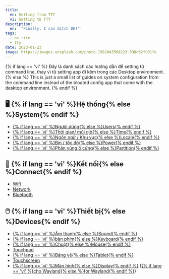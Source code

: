 ```yaml
---
title:
  en: Setting from TTY
  vi: Setting từ TTY
description:
  en: '"Finally, I can ditch DE!"'
tags:
  - os_rice
  - tty
date: 2023-01-23
image: https://images.unsplash.com/photo-1582043568223-338d62fc01fe
---
```


{% if lang == 'vi' %}
  Đây là danh sách các hướng dẫn để setting từ command line, thay vì từ setting app đi kèm trong các Desktop environment.
{% else %}
  This is just a small list of guides on system configuration from the command line instead of the bloated config app that come with the desktop environment.
{% endif %}

## 🖥️ {% if lang == 'vi' %}Hệ thống{% else %}System{% endif %}

- [{% if lang == 'vi' %}Người dùng{% else %}Users{% endif %}](https://wiki.archlinux.org/title/Users_and_groups)
- [{% if lang == 'vi' %}Thời gian/ múi giờ{% else %}Time{% endif %}](https://wiki.archlinux.org/title/System_time)
- [{% if lang == 'vi' %}Ngôn ngữ / Khu vực{% else %}Locale{% endif %}](https://wiki.archlinux.org/title/Locale)
- [{% if lang == 'vi' %}Bin / tốc độ{% else %}Power{% endif %}](https://wiki.archlinux.org/title/Power_management)
- [{% if lang == 'vi' %}Phân vùng ổ cứng{% else %}Partition{% endif %}](https://wiki.archlinux.org/title/Partitioning)

## 📶 {% if lang == 'vi' %}Kết nối{% else %}Connect{% endif %}

- [Wifi](https://wiki.archlinux.org/title/NetworkManager)
- [Network](https://wiki.archlinux.org/title/Network_configuration)
- [Bluetooth](https://wiki.archlinux.org/title/Bluetooth)

## 🖱️ {% if lang == 'vi' %}Thiết bị{% else %}Devices{% endif %}

- [{% if lang == 'vi' %}Âm thanh{% else %}Sound{% endif %}](https://cheat.sh/pactl)
- [{% if lang == 'vi' %}bàn phím{% else %}Keyboard{% endif %}](https://wiki.archlinux.org/title/Category:Keyboard_configuration)
- [{% if lang == 'vi' %}Chuột{% else %}Mouse{% endif %}](https://wiki.archlinux.org/title/Category:Mice)
- [Touchpad](https://wiki.archlinux.org/title/Touchpad_Synaptics)
- [{% if lang == 'vi' %}Bảng vẽ{% else %}Tablet{% endif %}](https://wiki.archlinux.org/title/Wacom_tablet)
- [Touchscreen](https://wiki.archlinux.org/title/Touchscreen)
- [{% if lang == 'vi' %}Màn hình{% else %}Display{% endif %}](https://wiki.archlinux.org/title/Xrandr) ([{% if lang == 'vi' %}cho Wayland{% else %}for Wayland{% endif %}](https://sr.ht/~emersion/wlr-randr))
